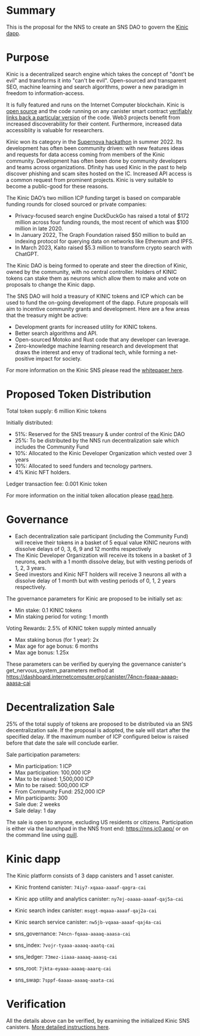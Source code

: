 # Summary

This is the proposal for the NNS to create an SNS DAO to govern the [Kinic dapp](https://kinic.io).

# Purpose

Kinic is a decentralized search engine which takes the concept of "dont't be evil" and transforms it into "can't be evil". Open-sourced and transparent SEO, machine learning and search algorithms, power a new paradigm in freedom to information-access. 

It is fully featured and runs on the Internet Computer blockchain. Kinic is [open source](https://github.com/kinicdao) and the code running on any canister smart contract [verifiably links back a particular version](https://github.com/kinicdao/kindb/tree/main/build) of the code. Web3 projects benefit from increased discoverability for their content. Furthermore, increased data accessiblity is valuable for researchers.

Kinic won its category in the [Supernova hackathon](https://supernova.devpost.com/) in summer 2022. Its development has often been community driven: with new features ideas and requests for data access coming from members of the Kinic community. Development has often been done by community developers and teams across organizations. Dfinity has used Kinic in the past to help discover phishing and scam sites hosted on the IC. Increased API access is a common request from prominent projects. Kinic is very suitable to become a public-good for these reasons. 

The Kinic DAO’s two million ICP funding target is based on comparable funding rounds for closed sourced or private companies:

- Privacy-focused search engine DuckDuckGo has raised a total of $172 million across four funding rounds, the most recent of which was $100 million in late 2020.
- In January 2022, The Graph Foundation raised $50 million to build an indexing protocol for querying data on networks like Ethereum and IPFS.
- In March 2023, Kaito raised $5.3 million to transform crypto search with ChatGPT.

The Kinic DAO is being formed to operate and steer the direction of Kinic, owned by the community, with no central controller. Holders of KINIC tokens can stake them as neurons which allow them to make and vote on proposals to change the Kinic dapp.

The SNS DAO will hold a treasury of KINIC tokens and ICP which can be used to fund the on-going development of the dapp. Future proposals will aim to incentive community grants and development. Here are a few areas that the treasury might be active:

- Development grants for increased utility for KINIC tokens.
- Better search algorithms and API.
- Open-sourced Motoko and Rust code that any developer can leverage.
- Zero-knowledge machine learning research and development that draws the interest and envy of tradional tech, while forming a net-positive impact for society.

For more information on the Kinic SNS please read the [whitepaper here](https://74iy7-xqaaa-aaaaf-qagra-cai.icp0.io/whitepaper).

# Proposed Token Distribution

Total token supply: 6 million Kinic tokens

Initially distributed:

- 51%: Reserved for the SNS treasury & under control of the Kinic DAO
- 25%: To be distributed by the NNS run decentralization sale which includes the Community Fund
- 10%: Allocated to the Kinic Developer Organization which vested over 3 years
- 10%: Allocated to seed funders and tecnology partners.
- 4% Kinic NFT holders.

Ledger transaction fee: 0.001 Kinic token

For more information on the initial token allocation please [read here](https://74iy7-xqaaa-aaaaf-qagra-cai.icp0.io/whitepaper).

# Governance

- Each decentralization sale participant (including the Community Fund) will receive their tokens in a basket of 5 equal value KINIC neurons with dissolve delays of 0, 3, 6, 9 and 12 months respectively
- The Kinic Developer Organization will receive its tokens in a basket of 3 neurons, each with a 1 month dissolve delay, but with vesting periods of 1, 2, 3 years.
- Seed investors and Kinic NFT holders will receive 3 neurons all with a dissolve delay of 1 month but with vesting periods of 0, 1, 2 years respectively.

The governance parameters for Kinic are proposed to be initially set as:

- Min stake: 0.1 KINIC tokens
- Min staking period for voting: 1 month

Voting Rewards: 2.5% of KINIC token supply minted annually

- Max staking bonus (for 1 year): 2x
- Max age for age bonus: 6 months
- Max age bonus: 1.25x

These parameters can be verified by querying the governance canister's get_nervous_system_parameters method at https://dashboard.internetcomputer.org/canister/74ncn-fqaaa-aaaaq-aaasa-cai

# Decentralization Sale

25% of the total supply of tokens are proposed to be distributed via an SNS decentralization sale. If the proposal is adopted, the sale will start after the specified delay. If the maximum number of ICP configured below is raised before that date the sale will conclude earlier.

Sale participation parameters:

- Min participation: 1 ICP
- Max participation: 100,000 ICP
- Max to be raised: 1,500,000 ICP
- Min to be raised: 500,000 ICP
- From Community Fund: 252,000 ICP
- Min participants: 300
- Sale due: 2 weeks
- Sale delay: 1 day

The sale is open to anyone, excluding US residents or citizens. Participation is either via the launchpad in the NNS front end: https://nns.ic0.app/ or on the command line using [quill](https://wiki.internetcomputer.org/wiki/How-To:_Participate_in_the_SNS_decentralization_sale_via_quill).

# Kinic dapp

The Kinic platform consists of 3 dapp canisters and 1 asset canister.

- Kinic frontend canister: `74iy7-xqaaa-aaaaf-qagra-cai`
- Kinic app utility and analytics canister: `ny7ej-oaaaa-aaaaf-qaj5a-cai`
- Kinic search index canister: `msqgt-mqaaa-aaaaf-qaj2a-cai` 
- Kinic search service canister: `nw5jb-vqaaa-aaaaf-qaj4a-cai`

- sns_governance: `74ncn-fqaaa-aaaaq-aaasa-cai`
- sns_index:  `7vojr-tyaaa-aaaaq-aaatq-cai`
- sns_ledger: `73mez-iiaaa-aaaaq-aaasq-cai`
- sns_root: `7jkta-eyaaa-aaaaq-aaarq-cai`
- sns_swap: `7sppf-6aaaa-aaaaq-aaata-cai`


# Verification

All the details above can be verified, by examining the initialized Kinic SNS canisters. [More detailed instructions here](https://wiki.internetcomputer.org/wiki/How-to:_Verify_SNS_decentralization_sale_proposal).